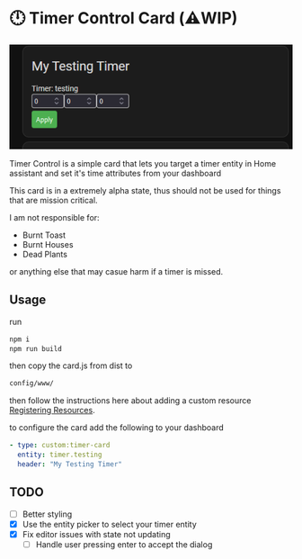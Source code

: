 # :clock12: Timer Control Card (:warning:WIP)
![card_screenshot](assets/card.png)

Timer Control is a simple card that lets you target a timer entity in Home assistant and set it's time attributes from your dashboard

This card is in a extremely alpha state, thus should not be used for things that are mission critical.

I am not responsible for:

- Burnt Toast
- Burnt Houses
- Dead Plants

or anything else that may casue harm if a timer is missed.

## Usage

run

```bash
npm i
npm run build
```

then copy the card.js from dist to

```bash
config/www/
```

then follow the instructions here about adding a custom resource [Registering Resources](https://developers.home-assistant.io/docs/frontend/custom-ui/registering-resources).

to configure the card add the following to your dashboard

```yaml
- type: custom:timer-card
  entity: timer.testing
  header: "My Testing Timer"
```

## TODO

- [ ] Better styling
- [x] Use the entity picker to select your timer entity
- [x] Fix editor issues with state not updating
  - [ ] Handle user pressing enter to accept the dialog
